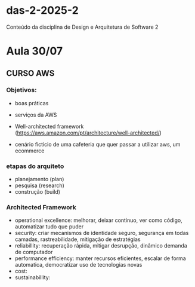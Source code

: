 # das-2-2025-2
Conteúdo da disciplina de Design e Arquitetura de Software 2

# Aula 30/07

## CURSO AWS

### Objetivos:
  - boas práticas
  - serviços da AWS
  - Well-architected framework (https://aws.amazon.com/pt/architecture/well-architected/)

-  cenário ficticio de uma cafeteria que quer passar a utilizar aws, um ecommerce

### etapas do arquiteto
  - planejamento (plan)
  - pesquisa (research)
  - construção (build)

### Architected Framework
  - operational excellence: melhorar, deixar continuo, ver como código, automatizar tudo que puder
  - security: criar mecanismos de identidade seguro, segurança em todas camadas, rastreabilidade, mitigação de estratégias
  - reliabillity: recuperação rápida, mitigar desrupção, dinâmico demanda de computador
  - performance efficiency: manter recursos eficientes, escalar de forma automatica, democratizar uso de tecnologias novas
  - cost: 
  - sustainabillity:

